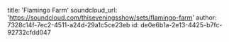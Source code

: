 title: 'Flamingo Farm'
soundcloud_url: 'https://soundcloud.com/thiseveningsshow/sets/flamingo-farm'
author: 7328c14f-7ec2-4511-a24d-29a1c5ce23eb
id: de0e6b1a-2e13-4425-b7fc-92732cfdd047
